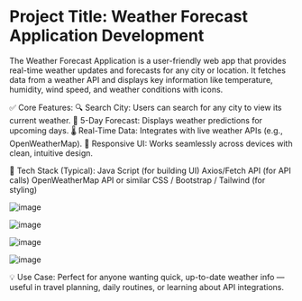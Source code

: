 # Project Title: Weather Forecast Application Development
The Weather Forecast Application is a user-friendly web app that provides real-time weather updates and forecasts for any city or location. 
It fetches data from a weather API and displays key information like temperature, 
humidity, wind speed, and weather conditions with icons.

✅ Core Features:
🔍 Search City: Users can search for any city to view its current weather.
📅 5-Day Forecast: Displays weather predictions for upcoming days.
🌡️ Real-Time Data: Integrates with live weather APIs (e.g., OpenWeatherMap).
📱 Responsive UI: Works seamlessly across devices with clean, intuitive design.

🧰 Tech Stack (Typical):
   Java Script (for building UI)
  Axios/Fetch API (for API calls)
  OpenWeatherMap API or similar
  CSS / Bootstrap / Tailwind (for styling)


  ![image](https://github.com/user-attachments/assets/80860894-13cb-459b-ac49-bf2a5bca2381)


  ![image](https://github.com/user-attachments/assets/a6343c31-2558-47f4-aec4-a19cff3c5eeb)


  ![image](https://github.com/user-attachments/assets/9f359fe9-2453-4613-b156-52f033f9e87b)


![image](https://github.com/user-attachments/assets/dd62eeda-4071-49ac-8396-6c0aa4f73eca)



💡 Use Case:
Perfect for anyone wanting quick, up-to-date weather info — useful in travel planning, daily routines, or learning about API integrations.


